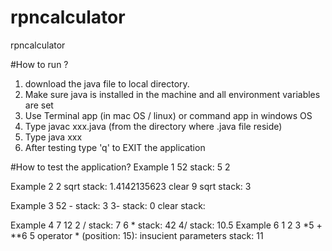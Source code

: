 # rpncalculator
rpncalculator

#How to run ?
1. download the java file to local directory.
2. Make sure java is installed in the machine and all environment variables are set
3. Use Terminal app (in mac OS / linux) or command app in windows OS
4. Type javac xxx.java (from the directory where .java file reside)
5. Type java xxx
6. After testing type 'q' to EXIT the application

#How to test the application?
Example 1
52
stack: 5 2

Example 2
2 sqrt
stack: 1.4142135623 clear 9 sqrt
stack: 3

Example 3
52 - stack: 3 3- stack: 0 clear stack:

Example 4
7 12 2 / stack: 7 6 *
stack: 42 4/
stack: 10.5
Example 6
1 2 3 *5 + **6 5
operator * (position: 15): insucient parameters stack: 11

